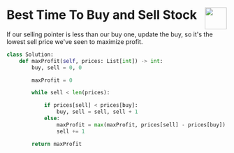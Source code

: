 # Best Time To Buy and Sell Stock <img align="right" height="50" src="https://upload.wikimedia.org/wikipedia/commons/8/8e/LeetCode_Logo_1.png"/>

If our selling pointer is less than our buy one, update the buy, so it's the lowest sell price we've seen to maximize profit.

```python
class Solution:
    def maxProfit(self, prices: List[int]) -> int:
        buy, sell = 0, 0

        maxProfit = 0

        while sell < len(prices):

            if prices[sell] < prices[buy]:
                buy, sell = sell, sell + 1
            else:
                maxProfit = max(maxProfit, prices[sell] - prices[buy])
                sell += 1

        return maxProfit
```
